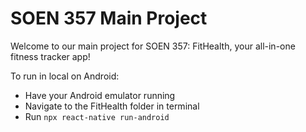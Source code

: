 # SOEN 357 Main Project

Welcome to our main project for SOEN 357: FitHealth, your all-in-one fitness tracker app!

To run in local on Android:
- Have your Android emulator running
- Navigate to the FitHealth folder in terminal
- Run `npx react-native run-android`
